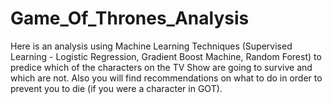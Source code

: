 # Game_Of_Thrones_Analysis
Here is an analysis using Machine Learning Techniques (Supervised Learning - Logistic Regression, Gradient Boost Machine, Random Forest) to predice which of the characters on the TV Show are going to survive and which are not. Also you will find recommendations on what to do in order to prevent you to die (if you were a character in GOT).
